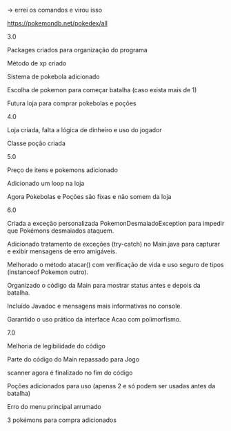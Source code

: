 -> errei os comandos e virou isso

https://pokemondb.net/pokedex/all 

3.0

Packages criados para organização do programa

Método de xp criado

Sistema de pokebola adicionado

Escolha de pokemon para começar batalha (caso exista mais de 1)

Futura loja para comprar pokebolas e poções

4.0

Loja criada, falta a lógica de dinheiro e uso do jogador

Classe poção criada

5.0

Preço de itens e pokemons adicionado

Adicionado um loop na loja

Agora Pokebolas e Poções são fixas e não somem da loja

6.0

Criada a exceção personalizada PokemonDesmaiadoException para impedir que Pokémons desmaiados ataquem.

Adicionado tratamento de exceções (try-catch) no Main.java para capturar e exibir mensagens de erro amigáveis.

Melhorado o método atacar() com verificação de vida e uso seguro de tipos (instanceof Pokemon outro).

Organizado o código da Main para mostrar status antes e depois da batalha.

Incluído Javadoc e mensagens mais informativas no console.

Garantido o uso prático da interface Acao com polimorfismo.

7.0

Melhoria de legibilidade do código

Parte do código do Main repassado para Jogo

scanner agora é finalizado no fim do código

Poções adicionados para uso (apenas 2 e só podem ser usadas antes da batalha)

Erro do menu principal arrumado

3 pokémons para compra adicionados



